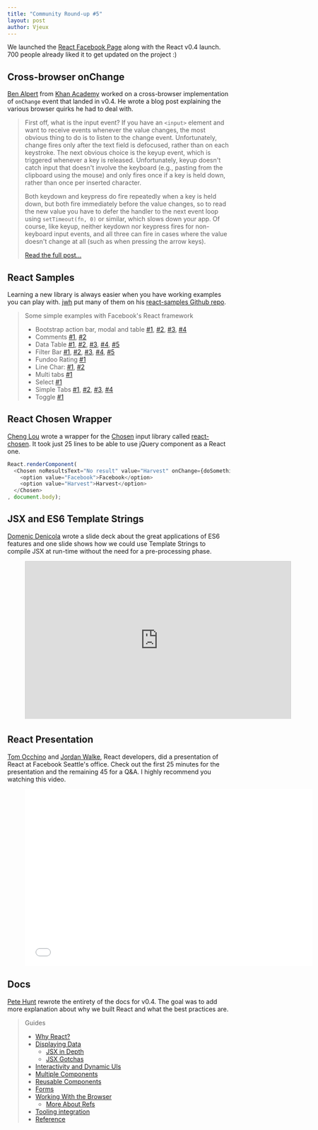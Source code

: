 ```yaml
---
title: "Community Round-up #5"
layout: post
author: Vjeux
---
```


We launched the [React Facebook Page](https://www.facebook.com/react) along with the React v0.4 launch. 700 people already liked it to get updated on the project :)

## Cross-browser onChange

[Ben Alpert](http://benalpert.com/) from [Khan Academy](https://www.khanacademy.org/) worked on a cross-browser implementation of `onChange` event that landed in v0.4. He wrote a blog post explaining the various browser quirks he had to deal with.

> First off, what is the input event? If you have an `<input>` element and want to receive events whenever the value changes, the most obvious thing to do is to listen to the change event. Unfortunately, change fires only after the text field is defocused, rather than on each keystroke. The next obvious choice is the keyup event, which is triggered whenever a key is released. Unfortunately, keyup doesn't catch input that doesn't involve the keyboard (e.g., pasting from the clipboard using the mouse) and only fires once if a key is held down, rather than once per inserted character.
>
> Both keydown and keypress do fire repeatedly when a key is held down, but both fire immediately before the value changes, so to read the new value you have to defer the handler to the next event loop using `setTimeout(fn, 0)` or similar, which slows down your app. Of course, like keyup, neither keydown nor keypress fires for non-keyboard input events, and all three can fire in cases where the value doesn't change at all (such as when pressing the arrow keys).
>
> [Read the full post...](http://benalpert.com/2013/06/18/a-near-perfect-oninput-shim-for-ie-8-and-9.html)


## React Samples

Learning a new library is always easier when you have working examples you can play with. [jwh](https://github.com/jhw) put many of them on his [react-samples Github repo](https://github.com/jhw/react-samples).

> Some simple examples with Facebook's React framework
>
> * Bootstrap action bar, modal and table [#1](https://rawgithub.com/jhw/react-samples/master/html/actionbar.html),
> [#2](https://rawgithub.com/jhw/react-samples/master/html/bootstrap_actionbar.html),
> [#3](https://rawgithub.com/jhw/react-samples/master/html/bootstrap_modal.html),
> [#4](https://rawgithub.com/jhw/react-samples/master/html/bootstrap_striped_table.html)
> * Comments [#1](https://rawgithub.com/jhw/react-samples/master/html/comments1.html),
> [#2](https://rawgithub.com/jhw/react-samples/master/html/comments2.html)
> * Data Table [#1](https://rawgithub.com/jhw/react-samples/master/html/datatable.html),
> [#2](https://rawgithub.com/jhw/react-samples/master/html/datatable2.html),
> [#3](https://rawgithub.com/jhw/react-samples/master/html/datatable3.html),
> [#4](https://rawgithub.com/jhw/react-samples/master/html/datatable4.html),
> [#5](https://rawgithub.com/jhw/react-samples/master/html/datatable5.html)
> * Filter Bar [#1](https://rawgithub.com/jhw/react-samples/master/html/filterbar.html),
> [#2](https://rawgithub.com/jhw/react-samples/master/html/filterbar2.html),
> [#3](https://rawgithub.com/jhw/react-samples/master/html/filterbar3.html),
> [#4](https://rawgithub.com/jhw/react-samples/master/html/filterbar4.html),
> [#5](https://rawgithub.com/jhw/react-samples/master/html/filterbar5.html)
> * Fundoo Rating [#1](https://rawgithub.com/jhw/react-samples/master/html/fundoo.html)
> * Line Char: [#1](https://rawgithub.com/jhw/react-samples/master/html/linechart.html),
> [#2](https://rawgithub.com/jhw/react-samples/master/html/linechart2.html)
> * Multi tabs [#1](https://rawgithub.com/jhw/react-samples/master/html/multitabs.html)
> * Select [#1](https://rawgithub.com/jhw/react-samples/master/html/select.html)
> * Simple Tabs [#1](https://rawgithub.com/jhw/react-samples/master/html/simpletabs.html),
> [#2](https://rawgithub.com/jhw/react-samples/master/html/simpletabs2.html),
> [#3](https://rawgithub.com/jhw/react-samples/master/html/simpletabs3.html),
> [#4](https://rawgithub.com/jhw/react-samples/master/html/simpletabs4.html)
> * Toggle [#1](https://rawgithub.com/jhw/react-samples/master/html/toggle.html)


## React Chosen Wrapper

[Cheng Lou](https://github.com/chenglou) wrote a wrapper for the [Chosen](http://harvesthq.github.io/chosen/) input library called [react-chosen](https://github.com/chenglou/react-chosen). It took just 25 lines to be able to use jQuery component as a React one.

```javascript
React.renderComponent(
  <Chosen noResultsText="No result" value="Harvest" onChange={doSomething}>
    <option value="Facebook">Facebook</option>
    <option value="Harvest">Harvest</option>
  </Chosen>
, document.body);
```


## JSX and ES6 Template Strings

[Domenic Denicola](http://domenicdenicola.com/) wrote a slide deck about the great applications of ES6 features and one slide shows how we could use Template Strings to compile JSX at run-time without the need for a pre-processing phase.

<figure><iframe src="http://www.slideshare.net/slideshow/embed_code/24187146?rel=0&startSlide=36" width="600" height="356" frameborder="0" marginwidth="0" marginheight="0" scrolling="no" style="border:1px solid #CCC;border-width:1px 1px 0;margin-bottom:5px" allowfullscreen webkitallowfullscreen mozallowfullscreen> </iframe></figure>


## React Presentation

[Tom Occhino](http://tomocchino.com/) and [Jordan Walke](https://github.com/jordwalke), React developers, did a presentation of React at Facebook Seattle's office. Check out the first 25 minutes for the presentation and the remaining 45 for a Q&A. I highly recommend you watching this video.

<figure><iframe width="650" height="400" src="//www.youtube.com/embed/XxVg_s8xAms" frameborder="0" allowfullscreen></iframe></figure>


## Docs

[Pete Hunt](http://www.petehunt.net/) rewrote the entirety of the docs for v0.4. The goal was to add more explanation about why we built React and what the best practices are.

> Guides
>
> * [Why React?](/react/docs/why-react.html)
> * [Displaying Data](/react/docs/displaying-data.html)
>   * [JSX in Depth](/react/docs/jsx-in-depth.html)
>   * [JSX Gotchas](/react/docs/jsx-gotchas.html)
> * [Interactivity and Dynamic UIs](/react/docs/interactivity-and-dynamic-uis.html)
> * [Multiple Components](/react/docs/multiple-components.html)
> * [Reusable Components](/react/docs/reusable-components.html)
> * [Forms](/react/docs/forms.html)
> * [Working With the Browser](/react/docs/working-with-the-browser.html)
>   * [More About Refs](/react/docs/more-about-refs.html)
> * [Tooling integration](/react/docs/tooling-integration.html)
> * [Reference](/react/docs/reference.html)
